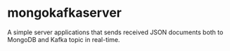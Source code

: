 # mongokafkaserver

A simple server applications that sends received JSON documents both to MongoDB and Kafka topic in real-time.
